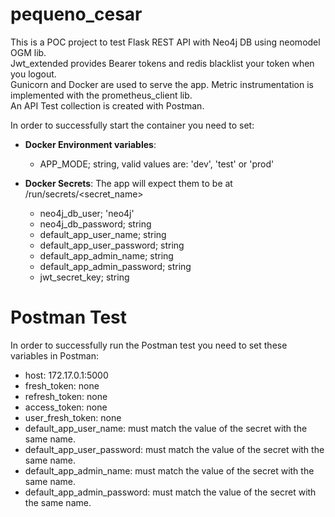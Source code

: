 # pequeno_cesar
This is a POC project to test Flask REST API with Neo4j DB using neomodel OGM lib.  
Jwt_extended provides Bearer tokens and redis blacklist your token when you logout.  
Gunicorn and Docker are used to serve the app. 
Metric instrumentation is implemented with the prometheus_client lib.  
An API Test collection is created with Postman.   
  
In order to successfully start the container you need to set:
- **Docker Environment variables**:
    - APP_MODE; string, valid values are: 'dev', 'test' or 'prod'

- **Docker Secrets**: The app will expect them to be at /run/secrets/<secret_name>
  - neo4j_db_user; 'neo4j'
  - neo4j_db_password; string
  - default_app_user_name; string
  - default_app_user_password; string
  - default_app_admin_name; string 
  - default_app_admin_password; string
  - jwt_secret_key; string

# Postman Test
In order to successfully run the Postman test you need to set these variables in Postman:
- host: 172.17.0.1:5000
- fresh_token: none
- refresh_token: none
- access_token: none
- user_fresh_token: none
- default_app_user_name: must match the value of the secret with the same name.
- default_app_user_password: must match the value of the secret with the same name.
- default_app_admin_name: must match the value of the secret with the same name.
- default_app_admin_password: must match the value of the secret with the same name.

